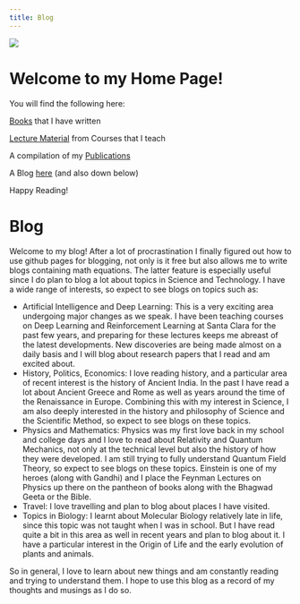 ```yaml
---
title: Blog
---
```


![](https://subirvarma.github.io/GeneralCognitics/images/zion.png)

# Welcome to my Home Page!

You will find the following here:

[Books](https://subirvarma.github.io/GeneralCognitics/Books.html) that I have written

[Lecture Material](https://subirvarma.github.io/GeneralCognitics/Courses.html) from Courses that I teach

A compilation of my [Publications](https://subirvarma.github.io/GeneralCognitics/Publications.html)

A Blog [here](https://subirvarma.github.io/GeneralCognitics/) (and also down below)

Happy Reading!


# Blog

Welcome to my blog! After a lot of procrastination I finally figured out how to use github pages for blogging, not only is it free but also allows me to
write blogs containing math equations. The latter feature is especially useful since I do plan to blog a lot about topics in Science and Technology.
I have a wide range of interests, so expect to see blogs on topics such as:

- Artificial Intelligence and Deep Learning: This is a very exciting area undergoing major changes as we speak. I have been teaching courses on Deep Learning and Reinforcement Learning at Santa Clara for the past few years, and preparing for these lectures keeps me abreast of the latest developments. New discoveries are being made almost on a daily basis and I will blog about research papers that I read and am excited about.
- History, Politics, Economics: I love reading history, and a particular area of recent interest is the history of Ancient India. In the past I have read a lot about Ancient Greece and Rome as well as years around the time of the Renaissance in Europe. Combining this with my interest in Science, I am also deeply interested in the history and philosophy of Science and the Scientific Method, so expect to see blogs on these topics.
- Physics and Mathematics: Physics was my first love back in my school and college days and I love to read about Relativity and Quantum Mechanics, not only at the technical level but also the history of how they were developed. I am still trying to fully understand Quantum Field Theory, so expect to see blogs on these topics. Einstein is one of my heroes (along with Gandhi) and I place the Feynman Lectures on Physics up there on the pantheon of books along with the Bhagwad Geeta or the Bible.
- Travel: I love travelling and plan to blog about places I have visited.
- Topics in Biology: I learnt about Molecular Biology relatively late in life, since this topic was not taught when I was in school. But I have read quite a bit in this area as well in recent years and plan to blog about it. I have a particular interest in the Origin of Life and the early evolution of plants and animals.

So in general, I love to learn about new things and am constantly reading and trying to understand them. I hope to use this blog as a record of my thoughts and musings as I do so.
